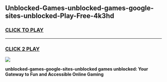 
## Unblocked-Games-unblocked-games-google-sites-unblocked-Play-Free-4k3hd
<h3>
<a href="https://premium76.site?title=unblocked-games-google-sites-unblocked&ref=22A">CLICK TO PLAY</a></h3>
<hr>

<h3>
<a href="https://premium76.site?title=unblocked-games-google-sites-unblocked&ref=22A">CLICK 2 PLAY</a>
  
</h3>

<a href="https://premium76.site?title=unblocked-games-google-sites-unblocked&ref=22A"><img src="https://clearcache.store/games.png"></a>


**unblocked-games-google-sites-unblocked games unblocked: Your Gateway to Fun and Accessible Online Gaming**
